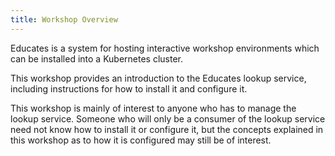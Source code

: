 ```yaml
---
title: Workshop Overview
---
```


Educates is a system for hosting interactive workshop environments which can be
installed into a Kubernetes cluster.

This workshop provides an introduction to the Educates lookup service, including
instructions for how to install it and configure it.

This workshop is mainly of interest to anyone who has to manage the lookup
service. Someone who will only be a consumer of the lookup service need not know
how to install it or configure it, but the concepts explained in this workshop
as to how it is configured may still be of interest.
